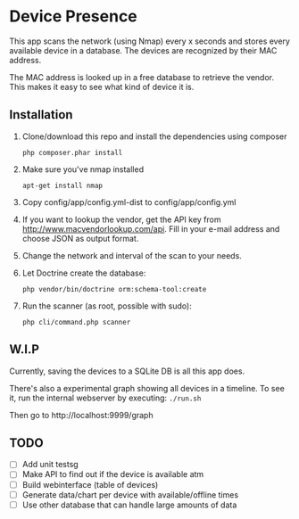 Device Presence
===============
This app scans the network (using Nmap) every x seconds and stores every available device in a database.
The devices are recognized by their MAC address.

The MAC address is looked up in a free database to retrieve the vendor.
This makes it easy to see what kind of device it is.


Installation
------------

1. Clone/download this repo and install the dependencies using composer

    ```php composer.phar install```

2. Make sure you've nmap installed

    ```apt-get install nmap```

3. Copy config/app/config.yml-dist to config/app/config.yml
4. If you want to lookup the vendor, get the API key from http://www.macvendorlookup.com/api. Fill in your e-mail address and choose JSON as output format.
5. Change the network and interval of the scan to your needs.
6. Let Doctrine create the database:

    ```php vendor/bin/doctrine orm:schema-tool:create```

7. Run the scanner (as root, possible with sudo):

    ```php cli/command.php scanner```


W.I.P
-----

Currently, saving the devices to a SQLite DB is all this app does.

There's also a experimental graph showing all devices in a timeline.
To see it, run the internal webserver by executing:
    ```./run.sh```
    
Then go to http://localhost:9999/graph


TODO
----

- [ ] Add unit testsg
- [ ] Make API to find out if the device is available atm
- [ ] Build webinterface (table of devices)
- [ ] Generate data/chart per device with available/offline times
- [ ] Use other database that can handle large amounts of data
